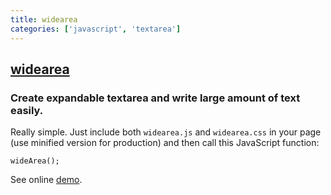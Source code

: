 ```yaml
---
title: widearea
categories: ['javascript', 'textarea']
---
```

## [widearea](https://github.com/usablica/widearea)

### Create expandable textarea and write large amount of text easily.


Really simple. Just include both `widearea.js` and `widearea.css` in your page (use minified version for production) and then call this JavaScript function:

    wideArea();

See online [demo](http://usablica.github.io/widearea/).
